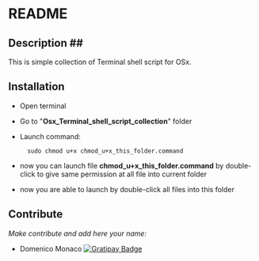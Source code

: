 # README #




## Description ##
This is simple collection of Terminal shell script for OSx. 

## Installation ##

* Open terminal
* Go to "**Osx_Terminal_shell_script_collection**" folder
* Launch command:
		
		sudo chmod u+x chmod_u+x_this_folder.command
		
* now you can launch file **chmod_u+x_this_folder.command** by double-click to give same permission at all file into current folder
*  now you are able to launch by double-click all files into this folder	


## Contribute ##
*Make contribute and add here your name:*

* Domenico Monaco [![Gratipay Badge](http://img.shields.io/travis/gratipay/gratipay.com/master.svg)](https://gratipay.com/kiuzhack)
